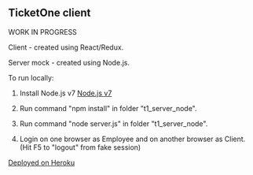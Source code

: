 ## TicketOne client

WORK IN PROGRESS

Client - created using React/Redux.

Server mock - created using Node.js.

To run locally:

1. Install Node.js v7 [Node.js v7](https://nodejs.org/en/)

2. Run command "npm install" in folder "t1_server_node".

3. Run command "node server.js" in folder "t1_server_node".

4. Login on one browser as Employee and on another browser as Client. (Hit F5 to "logout" from fake session)

[Deployed on Heroku](http://ticketone.herokuapp.com)
